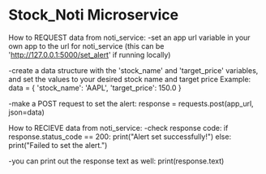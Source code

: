 # Stock_Noti Microservice

How to REQUEST data from noti_service:
-set an app url variable in your own app to the url for noti_service
(this can be 'http://127.0.0.1:5000/set_alert' if running locally)

-create a data structure with the 'stock_name' and 'target_price' variables, and set the values to your desired stock name and target price
Example:
data = {
    'stock_name': 'AAPL',
    'target_price': 150.0
}

-make a POST request to set the alert:
response = requests.post(app_url, json=data)

How to RECIEVE data from noti_service:
-check response code:
if response.status_code == 200:
    print("Alert set successfully!")
else:
    print("Failed to set the alert.")

-you can print out the response text as well:
print(response.text)
